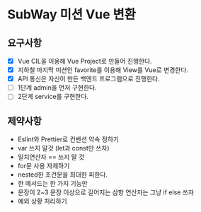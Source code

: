 # SubWay 미션 Vue 변환

## 요구사항

- [x] Vue CIL을 이용해 Vue Project로 만들어 진행한다.
- [x] 지하철 마지막 미션인 favorite를 이용해 View를 Vue로 변경한다.
- [x] API 통신은 자신이 만든 백엔드 프로그램으로 진행한다.
- [ ] 1단계 admin을 먼저 구현한다.
- [ ] 2단계 service를 구현한다.

## 제약사항

- Eslint와 Prettier로 컨벤션 약속 정하기
- var 쓰지 말것 (let과 const만 쓰자)
- 일치연산자 == 쓰지 말 것
- for문 사용 자제하기
- nested한 조건문을 최대한 피한다.
- 한 메서드는 한 가지 기능만
- 문장이 2~3 문장 이상으로 길어지는 삼항 연산자는 그냥 if else 쓰자
- 예외 상황 처리하기
